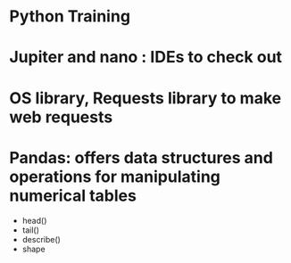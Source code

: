 # Python Training

# Jupiter and nano : IDEs to check out

# OS library, Requests library to make web requests

# Pandas: offers data structures and operations for manipulating numerical tables
* head()
* tail()
* describe()
* shape 
